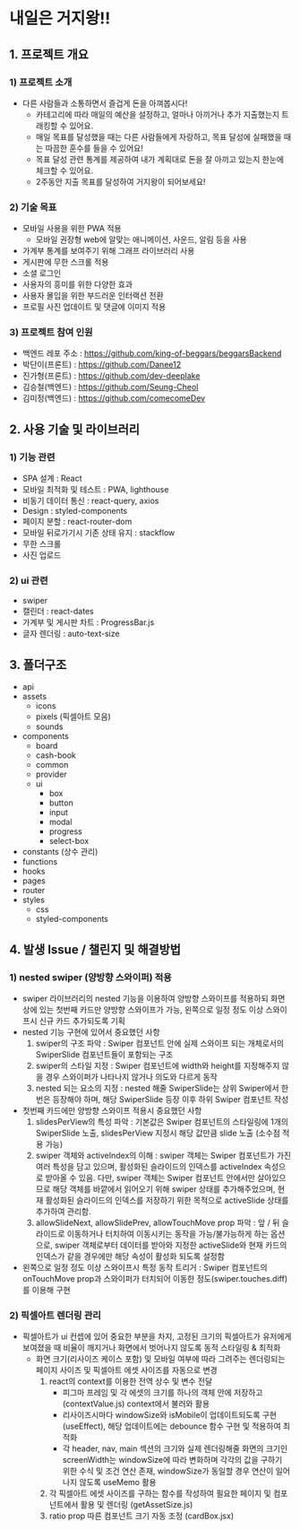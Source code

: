 # 내일은 거지왕!!
## 1. 프로젝트 개요
### 1) 프로젝트 소개
- 다른 사람들과 소통하면서 즐겁게 돈을 아껴봅시다! 
    - 카테고리에 따라 매일의 예산을 설정하고, 얼마나 아끼거나 추가 지출했는지 트래킹할 수 있어요.
    - 매일 목표를 달성했을 때는 다른 사람들에게 자랑하고, 목표 달성에 실패했을 때는 따끔한 훈수를 들을 수 있어요!
    - 목표 달성 관련 통계를 제공하여 내가 계획대로 돈을 잘 아끼고 있는지 한눈에 체크할 수 있어요.
    - 2주동안 지출 목표를 달성하여 거지왕이 되어보세요!

### 2) 기술 목표
- 모바일 사용을 위한 PWA 적용
    - 모바일 권장형 web에 알맞는 애니메이션, 사운드, 알림 등을 사용
- 가계부 통계를 보여주기 위해 그래프 라이브러리 사용
- 게시판에 무한 스크롤 적용
- 소셜 로그인
- 사용자의 흥미를 위한 다양한 효과
- 사용자 몰입을 위한 부드러운 인터랙션 전환
- 프로필 사진 업데이트 및 댓글에 이미지 적용

### 3) 프로젝트 참여 인원
- 백엔드 레포 주소 : https://github.com/king-of-beggars/beggarsBackend
- 박단이(프론트) : https://github.com/Danee12
- 진가형(프론트) : https://github.com/dev-deeplake
- 김승철(백엔드) : https://github.com/Seung-Cheol
- 김미정(백엔드) : https://github.com/comecomeDev

## 2. 사용 기술 및 라이브러리
### 1) 기능 관련
- SPA 설계 : React
- 모바일 최적화 및 테스트 : PWA, lighthouse
- 비동기 데이터 통신 : react-query, axios
- Design : styled-components
- 페이지 분할 : react-router-dom
- 모바일 뒤로가기시 기존 상태 유지 : stackflow
- 무한 스크롤
- 사진 업로드
### 2) ui 관련
- swiper
- 캘린더 : react-dates
- 가계부 및 게시판 차트 : ProgressBar.js
- 글자 렌더링 : auto-text-size

## 3. 폴더구조
- api
- assets
    + icons
    + pixels (픽셀아트 모음)
    + sounds
- components
    + board
    + cash-book
    + common
    + provider
    + ui
        * box
        * button
        * input
        * modal
        * progress
        * select-box
- constants (상수 관리)
- functions
- hooks
- pages
- router
- styles
    + css
    + styled-components


## 4. 발생 Issue / 챌린지 및 해결방법
### 1) nested swiper (양방향 스와이퍼) 적용
- swiper 라이브러리의 nested 기능을 이용하여 양방향 스와이프를 적용하되 화면상에 있는 첫번째 카드만 양방향 스와이프가 가능, 왼쪽으로 일정 정도 이상 스와이프시 신규 카드 추가되도록 기획
- nested 기능 구현에 있어서 중요했던 사항
  1. swiper의 구조 파악 : Swiper 컴포넌트 안에 실제 스와이프 되는 개체로서의 SwiperSlide 컴포넌트들이 포함되는 구조
  2. swiper의 스타일 지정 : Swiper 컴포넌트에 width와 height를 지정해주지 않을 경우 스와이퍼가 나타나지 않거나 의도와 다르게 동작
  3. nested 되는 요소의 지정 : nested 해줄 SwiperSlide는 상위 Swiper에서 한 번은 등장해야 하며, 해당 SwiperSlide 등장 이후 하위 Swiper 컴포넌트 작성
- 첫번째 카드에만 양방향 스와이프 적용시 중요했던 사항
  1. slidesPerView의 특성 파악 : 기본값은 Swiper 컴포넌트의 스타일링에 1개의 SwiperSlide 노출, slidesPerView 지정시 해당 값만큼 slide 노출 (소수점 적용 가능)
  2. swiper 객체와 activeIndex의 이해 : swiper 객체는 Swiper 컴포넌트가 가진 여러 특성을 담고 있으며, 활성화된 슬라이드의 인덱스를 activeIndex 속성으로 받아올 수 있음. 다만, swiper 객체는 Swiper 컴포넌트 안에서만 살아있으므로 해당 객체를 바깥에서 읽어오기 위해 swiper 상태를 추가해주었으며, 현재 활성화된 슬라이드의 인덱스를 저장하기 위한 목적으로 activeSlide 상태를 추가하여 관리함.
  4. allowSlideNext, allowSlidePrev, allowTouchMove prop 파악 : 앞 / 뒤 슬라이드로 이동하거나 터치하여 이동시키는 동작을 가능/불가능하게 하는 옵션으로, swiper 객체로부터 데이터를 받아와 지정한 activeSlide와 현재 카드의 인덱스가 같을 경우에만 해당 속성이 활성화 되도록 설정함
- 왼쪽으로 일정 정도 이상 스와이프시 특정 동작 트리거 : Swiper 컴포넌트의 onTouchMove prop과 스와이퍼가 터치되어 이동한 정도(swiper.touches.diff)를 이용해 구현
### 2) 픽셀아트 렌더링 관리
- 픽셀아트가 ui 컨셉에 있어 중요한 부분을 차지, 고정된 크기의 픽셀아트가 유저에게 보여졌을 때 비율이 깨지거나 화면에서 벗어나지 않도록 동적 스타일링 & 최적화
  - 화면 크기(리사이즈 케이스 포함) 및 모바일 여부에 따라 그려주는 렌더링되는 페이지 사이즈 및 픽셀아트 에셋 사이즈를 자동으로 변경
    1. react의 context를 이용한 전역 상수 및 변수 전달
       - 피그마 프레임 및 각 에셋의 크기를 하나의 객체 안에 저장하고(contextValue.js) context에서 불러와 활용
       - 리사이즈시마다 windowSize와 isMobile이 업데이트되도록 구현(useEffect), 해당 업데이트에는 debounce 함수 구현 및 적용하여 최적화
       - 각 header, nav, main 섹션의 크기와 실제 렌더링해줄 화면의 크기인 screenWidth는 windowSize에 따라 변화하며 각각의 값을 구하기 위한 수식 및 조건 연산 존재, windowSize가 동일할 경우 연산이 일어나지 않도록 useMemo 활용
    2. 각 픽셀아트 에셋 사이즈를 구하는 함수를 작성하여 필요한 페이지 및 컴포넌트에서 활용 및 렌더링 (getAssetSize.js)
    3. ratio prop 따른 컴포넌트 크기 자동 조정 (cardBox.jsx)
